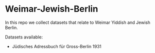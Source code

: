 # Weimar-Jewish-Berlin


In this repo we collect datasets that relate to Weimar Yiddish and Jewish Berlin.

Datasets available:
- Jüdisches Adressbuch für Gross-Berlin 1931
